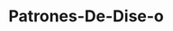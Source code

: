 # Patrones-De-Dise-o

<a src="https://viewer.diagrams.net/?highlight=0000ff&edit=_blank&layers=1&nav=1#G12R-WiPKDkLJYf3LlYyvfPD0ZLuU6oQ9H"></a>
